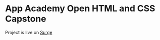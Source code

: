# App Academy Open HTML and CSS Capstone

Project is live on [Surge](http://aa-html-capstone-p1xt.surge.sh/index.html)
